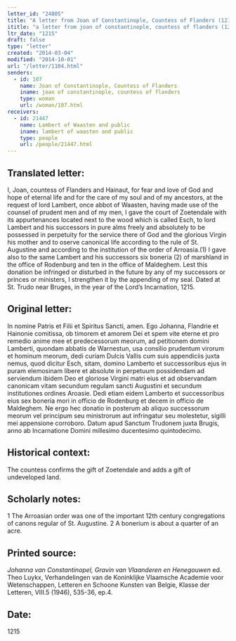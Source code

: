 ```yaml
---
letter_id: "24805"
title: "A letter from Joan of Constantinople, Countess of Flanders (1215)"
ititle: "a letter from joan of constantinople, countess of flanders (1215)"
ltr_date: "1215"
draft: false
type: "letter"
created: "2014-03-04"
modified: "2014-10-01"
url: "/letter/1104.html"
senders:
  - id: 107
    name: Joan of Constantinople, Countess of Flanders
    iname: joan of constantinople, countess of flanders
    type: woman
    url: /woman/107.html
receivers:
  - id: 21447
    name: Lambert of Waasten and public
    iname: lambert of waasten and public
    type: people
    url: /people/21447.html
---
```

<h2> Translated letter:</h2>I, Joan, countess of Flanders and Hainaut, for fear and love of God and hope of eternal life and for the care of my soul and of my ancestors, at the request of lord Lambert, once abbot of Waasten, having made use of the counsel of prudent men and of my men, I gave the court of Zoetendale with its appurtenances located next to the wood which is called Esch, to lord Lambert and his successors in pure alms freely and absolutely to be possessed in perpetuity for the service there of God and the glorious Virgin his mother and to oserve canonical life according to the rule of St. Augustine and according to the institution of the order of Arroasia.(1)
I gave also to the same Lambert and his successors six boneria (2) of marshland in the office of Rodenburg and ten in the office of Maldeghem.
Lest this donation be infringed or disturbed in the future by any of my successors or princes or ministers, I strengthen it by the appending of my seal.
Dated at St. Trudo near Bruges, in the year of the Lord’s Incarnation, 1215.
<h2 class="mt-4"> Original letter:</h2>In nomine Patris et Filii et Spiritus Sancti, amen.
Ego Johanna, Flandrie et Hainonie comitissa, ob timorem et amorem  Dei et spem vite eterne et pro remedio anime mee et predecessorum meorum, ad petitionem domini Lamberti, quondam abbatis de Warnestun, usa consilio prudentum virorum et hominum meorum, dedi curiam Dulcis Vallis cum suis appendiciis juxta nemus, quod dicitur Esch, sitam, domino Lamberto et successoribus ejus in puram elemosinam libere et absolute in perpetuum possidendam ad serviendum ibidem Deo et gloriose Virgini matri eius et ad observandam canonicam vitam secundum regulam sancti Augustini et secundum institutiones ordines Aroasie.
Dedi etiam eidem Lamberto et successoribus eius sex boneria mori in officio de Rodenburg et decem in officio de Maldeghem.
Ne ergo hec donatio in posterum ab aliquo successorum meorum vel principum seu ministrorum aut infringatur seu molestetur, sigilli mei appensione corroboro.
Datum apud Sanctum Trudonem juxta Brugis, anno ab Incarnatione Domini millesimo ducentesimo quintodecimo.
<h2 class="mt-4"> Historical context:</h2>The countess confirms the gift of Zoetendale and adds a gift of undeveloped land.
<h2 class="mt-4"> Scholarly notes:</h2>1 The Arroasian order was one of the important 12th century congregations of canons regular of St. Augustine.
2 A bonerium is about a quarter of an acre.
<h2 class="mt-4"> Printed source:</h2><p><em>Johanna van Constantinopel, Gravin van Vlaanderen en Henegouwen</em> ed. Theo Luykx, Verhandelingen van de Koninklijke Vlaamsche Academie voor Wetenschappen, Letteren en Schoone Kunsten van Belgie, Klasse der Letteren, VIII.5 (1946), 535-36, ep.4.</p><h2 class="mt-4"> Date:</h2>1215
